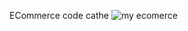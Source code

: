 E C o m m e r c e  code cathe
 
 
![my ecomerce](https://github.com/user-attachments/assets/19e692af-3242-474e-8beb-d3f22b15bde9)
